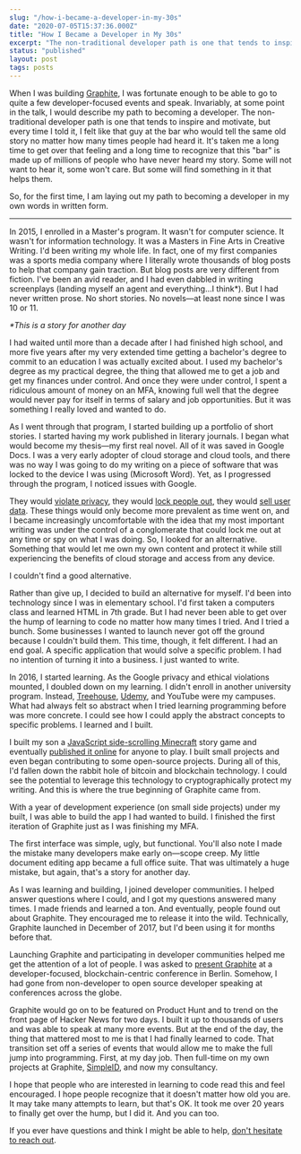 ```yaml
---
slug: "/how-i-became-a-developer-in-my-30s"
date: "2020-07-05T15:37:36.000Z"
title: "How I Became a Developer in My 30s"
excerpt: "The non-traditional developer path is one that tends to inspire and motivate, but every time I told my story, I felt like that guy at the bar who would tell the same old story no matter how many times people had heard it."
status: "published"
layout: post
tags: posts
---
```

When I was building [Graphite](<https://graphitedocs.com>), I was fortunate enough to be able to go to quite a few developer-focused events and speak. Invariably, at some point in the talk, I would describe my path to becoming a developer. The non-traditional developer path is one that tends to inspire and motivate, but every time I told it, I felt like that guy at the bar who would tell the same old story no matter how many times people had heard it. It's taken me a long time to get over that feeling and a long time to recognize that this "bar" is made up of millions of people who have never heard my story. Some will not want to hear it, some won't care. But some will find something in it that helps them.

So, for the first time, I am laying out my path to becoming a developer in my own words in written form.

---

In 2015, I enrolled in a Master's program. It wasn't for computer science. It wasn't for information technology. It was a Masters in Fine Arts in Creative Writing. I'd been writing my whole life. In fact, one of my first companies was a sports media company where I literally wrote thousands of blog posts to help that company gain traction. But blog posts are very different from fiction. I've been an avid reader, and I had even dabbled in writing screenplays (landing myself an agent and everything...I think\*). But I had never written prose. No short stories. No novels—at least none since I was 10 or 11.

*\*This is a story for another day*

I had waited until more than a decade after I had finished high school, and more five years after my very extended time getting a bachelor's degree to commit to an education I was actually excited about. I used my bachelor's degree as my practical degree, the thing that allowed me to get a job and get my finances under control. And once they were under control, I spent a ridiculous amount of money on an MFA, knowing full well that the degree would never pay for itself in terms of salary and job opportunities. But it was something I really loved and wanted to do.

As I went through that program, I started building up a portfolio of short stories. I started having my work published in literary journals. I began what would become my thesis—my first real novel. All of it was saved in Google Docs. I was a very early adopter of cloud storage and cloud tools, and there was no way I was going to do my writing on a piece of software that was locked to the device I was using (Microsoft Word). Yet, as I progressed through the program, I noticed issues with Google.

They would [violate privacy](<https://www.ftc.gov/news-events/press-releases/2019/09/google-youtube-will-pay-record-170-million-alleged-violations>), they would [lock people out](<https://www.engadget.com/2017-10-31-google-docs-users-locked-out.html>), they would [sell user data](<https://www.businessinsider.com/facebook-google-information-nsa-iphone-android-data-personal-2016-2>). These things would only become more prevalent as time went on, and I became increasingly uncomfortable with the idea that my most important writing was under the control of a conglomerate that could lock me out at any time or spy on what I was doing. So, I looked for an alternative. Something that would let me own my own content and protect it while still experiencing the benefits of cloud storage and access from any device.

I couldn't find a good alternative.

Rather than give up, I decided to build an alternative for myself. I'd been into technology since I was in elementary school. I'd first taken a computers class and learned HTML in 7th grade. But I had never been able to get over the hump of learning to code no matter how many times I tried. And I tried a bunch. Some businesses I wanted to launch never got off the ground because I couldn't build them. This time, though, it felt different. I had an end goal. A specific application that would solve a specific problem. I had no intention of turning it into a business. I just wanted to write.

In 2016, I started learning. As the Google privacy and ethical violations mounted, I doubled down on my learning. I didn't enroll in another university program. Instead, [Treehouse](<https://teamtreehouse.com/>), [Udemy](<https://udemy.com>), and YouTube were my campuses. What had always felt so abstract when I tried learning programming before was more concrete. I could see how I could apply the abstract concepts to specific problems. I learned and I built.

I built my son a [JavaScript side-scrolling Minecraft](<https://github.com/jehunter5811/jehunter5811.github.io>) story game and eventually [published it online](<https://jehunter5811.github.io/>) for anyone to play. I built small projects and even began contributing to some open-source projects. During all of this, I'd fallen down the rabbit hole of bitcoin and blockchain technology. I could see the potential to leverage this technology to cryptographically protect my writing. And this is where the true beginning of Graphite came from.

With a year of development experience (on small side projects) under my built, I was able to build the app I had wanted to build. I finished the first iteration of Graphite just as I was finishing my MFA.

The first interface was simple, ugly, but functional. You'll also note I made the mistake many developers make early on—scope creep. My little document editing app became a full office suite. That was ultimately a huge mistake, but again, that's a story for another day.

As I was learning and building, I joined developer communities. I helped answer questions where I could, and I got my questions answered many times. I made friends and learned a ton. And eventually, people found out about Graphite. They encouraged me to release it into the wild. Technically, Graphite launched in December of 2017, but I'd been using it for months before that.

Launching Graphite and participating in developer communities helped me get the attention of a lot of people. I was asked to [present Graphite](<https://www.youtube.com/watch?v=71jvS8g1YWA>) at a developer-focused, blockchain-centric conference in Berlin. Somehow, I had gone from non-developer to open source developer speaking at conferences across the globe.

Graphite would go on to be featured on Product Hunt and to trend on the front page of Hacker News for two days. I built it up to thousands of users and was able to speak at many more events. But at the end of the day, the thing that mattered most to me is that I had finally learned to code. That transition set off a series of events that would allow me to make the full jump into programming. First, at my day job. Then full-time on my own projects at Graphite, [SimpleID](<https://simpleid.xyz>), and now my consultancy.

I hope that people who are interested in learning to code read this and feel encouraged. I hope people recognize that it doesn't matter how old you are. It may take many attempts to learn, but that's OK. It took me over 20 years to finally get over the hump, but I did it. And you can too.

If you ever have questions and think I might be able to help, [don't hesitate to reach out](<mailto:justin.edward.hunter@protonmail.com>).


  